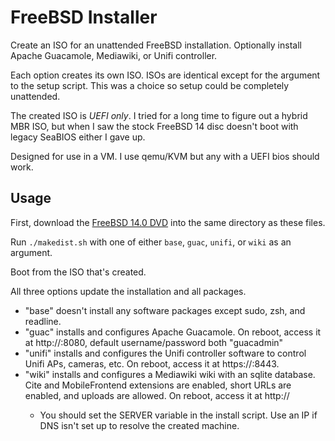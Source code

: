 # FreeBSD Installer

Create an ISO for an unattended FreeBSD installation. Optionally install Apache Guacamole, Mediawiki, or Unifi controller. 

Each option creates its own ISO. ISOs are identical except for the argument to the setup script. This was a choice so setup could be completely unattended.

The created ISO is _UEFI only_. I tried for a long time to figure out a hybrid MBR ISO, but when I saw the stock FreeBSD 14 disc doesn't boot with legacy SeaBIOS either I gave up.

Designed for use in a VM. I use qemu/KVM but any with a UEFI bios should work.

## Usage

First, download the [FreeBSD 14.0 DVD](https://download.freebsd.org/releases/amd64/amd64/ISO-IMAGES/14.0/) into the same directory as these files.

Run `./makedist.sh` with one of either `base`, `guac`, `unifi`, or `wiki` as an argument.

Boot from the ISO that's created. 

All three options update the installation and all packages. 

- "base" doesn't install any software packages except sudo, zsh, and readline.
- "guac" installs and configures Apache Guacamole. On reboot, access it at http://<ip>:8080, default username/password both "guacadmin"
- "unifi" installs and configures the Unifi controller software to control Unifi APs, cameras, etc. On reboot, access it at https://<ip>:8443.
- "wiki" installs and configures a Mediawiki wiki with an sqlite database. Cite and MobileFrontend extensions are enabled, short URLs are enabled, and uploads are allowed. On reboot, access it at http://<ip>
    - You should set the SERVER variable in the install script. Use an IP if DNS isn't set up to resolve the created machine.

